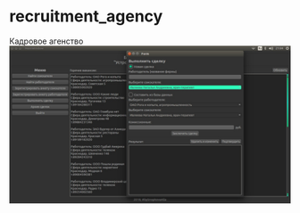 # recruitment_agency
Кадровое агенство
![Image](https://github.com/BeautifulDirt/recruitment_agency/raw/master/img.jpg)
